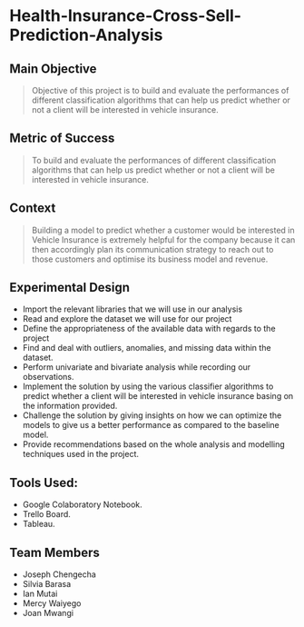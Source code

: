 # Health-Insurance-Cross-Sell-Prediction-Analysis

## Main Objective

> Objective of this project is to build and evaluate the performances of different classification algorithms that can help us predict whether or not a client will be interested in vehicle insurance.

## Metric of Success


> To build and evaluate the performances of different classification algorithms that can help us predict whether or not a client will be interested in vehicle insurance.

## Context

> Building a model to predict whether a customer would be interested in Vehicle Insurance is extremely helpful for the company because it can then accordingly plan its communication strategy to reach out to those customers and optimise its business model and revenue.

## Experimental Design 

* Import the relevant libraries that we will use in our analysis
* Read and explore the dataset we will use for our project
* Define the appropriateness of the available data with regards to the project
* Find and deal with outliers, anomalies, and missing data within the dataset.
* Perform univariate and bivariate analysis while recording our observations.
* Implement the solution by using the various classifier algorithms to predict whether a client will be interested in vehicle insurance basing on the information provided.
* Challenge the solution by giving insights on how we can optimize the models to give us a better performance as compared to the baseline model.
* Provide recommendations based on the whole analysis and modelling techniques used in the project.

## Tools Used:

* Google Colaboratory Notebook.
* Trello Board.
* Tableau. 

## Team Members
* Joseph Chengecha
* Silvia Barasa
* Ian Mutai
* Mercy Waiyego
* Joan Mwangi
